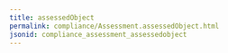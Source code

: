 ```yaml
---
title: assessedObject
permalink: compliance/Assessment.assessedObject.html
jsonid: compliance_assessment_assessedobject
---
```

